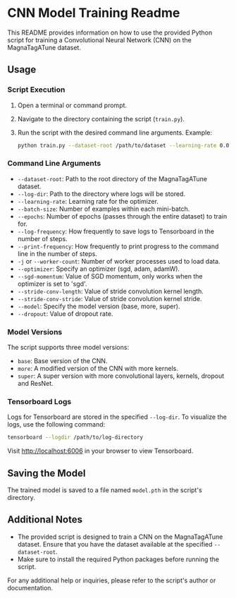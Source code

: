 # CNN Model Training Readme

This README provides information on how to use the provided Python script for training a Convolutional Neural Network (CNN) on the MagnaTagATune dataset.

## Usage

### Script Execution
1. Open a terminal or command prompt.
2. Navigate to the directory containing the script (`train.py`).
3. Run the script with the desired command line arguments. Example:

   ```bash
   python train.py --dataset-root /path/to/dataset --learning-rate 0.001 --optimizer adamW --model super --dropout 0.2
   ```

### Command Line Arguments

- `--dataset-root`: Path to the root directory of the MagnaTagATune dataset.
- `--log-dir`: Path to the directory where logs will be stored.
- `--learning-rate`: Learning rate for the optimizer.
- `--batch-size`: Number of examples within each mini-batch.
- `--epochs`: Number of epochs (passes through the entire dataset) to train for.
- `--log-frequency`: How frequently to save logs to Tensorboard in the number of steps.
- `--print-frequency`: How frequently to print progress to the command line in the number of steps.
- `-j` or `--worker-count`: Number of worker processes used to load data.
- `--optimizer`: Specify an optimizer (sgd, adam, adamW).
- `--sgd-momentum`: Value of SGD momentum, only works when the optimizer is set to 'sgd'.
- `--stride-conv-length`: Value of stride convolution kernel length.
- `--stride-conv-stride`: Value of stride convolution kernel stride.
- `--model`: Specify the model version (base, more, super).
- `--dropout`: Value of dropout rate.

### Model Versions
The script supports three model versions:
- `base`: Base version of the CNN.
- `more`: A modified version of the CNN with more kernels.
- `super`: A super version with more convolutional layers, kernels, dropout and ResNet.

### Tensorboard Logs
Logs for Tensorboard are stored in the specified `--log-dir`. To visualize the logs, use the following command:

```bash
tensorboard --logdir /path/to/log-directory
```

Visit [http://localhost:6006](http://localhost:6006) in your browser to view Tensorboard.

## Saving the Model
The trained model is saved to a file named `model.pth` in the script's directory.

## Additional Notes
- The provided script is designed to train a CNN on the MagnaTagATune dataset. Ensure that you have the dataset available at the specified `--dataset-root`.
- Make sure to install the required Python packages before running the script.

For any additional help or inquiries, please refer to the script's author or documentation.